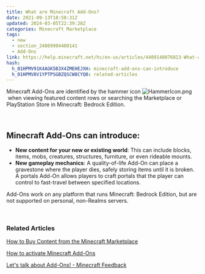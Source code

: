 ```yaml
---
title: What are Minecraft Add-Ons?
date: 2021-09-13T18:58:31Z
updated: 2024-03-05T22:39:28Z
categories: Minecraft Marketplace
tags:
  - new
  - section_24069904400141
  - Add-Ons
link: https://help.minecraft.net/hc/en-us/articles/4409140076813-What-are-Minecraft-Add-Ons
hash:
  h_01HPMV91K4AGK5B3X4ZMEHEJXH: minecraft-add-ons-can-introduce
  h_01HPMV8V1YPTPSGBZQSCW8CYQ0: related-articles
---
```


Minecraft Add-Ons are identified by the hammer icon ![HammerIcon.png](https://minecrafthelp.zendesk.com/hc/article_attachments/24129485188877) when viewing featured content rows or searching the Marketplace or PlayStation Store in Minecraft: Bedrock Edition. 

 

## Minecraft Add-Ons can introduce:

- **New content for your new or existing world**: This can include blocks, items, mobs, creatures, structures, furniture, or even rideable mounts.
- **New gameplay mechanics**: A quality-of-life Add-On can place a gravestone where the player dies, safely storing items until it is broken. A portals Add-On allows players to craft portals that the player can control to fast-travel between specified locations.

  
Add-Ons work on any platform that runs Minecraft: Bedrock Edition, but are not supported on personal, non-Realms servers.

 

### Related Articles

[How to Buy Content from the Minecraft Marketplace](https://minecrafthelp.zendesk.com/hc/en-us/articles/24069202046349)

[How to activate Minecraft Add-Ons](./How-to-activate-Minecraft-Add-Ons.md)

[Let's talk about Add-Ons! - Minecraft Feedback](https://feedback.minecraft.net/hc/en-us/community/posts/24051477904781-Let-s-talk-about-Add-Ons)
